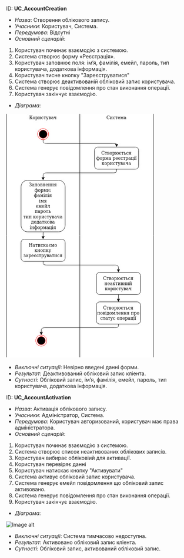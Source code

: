 ID: **UC_AccountCreation**
* *Назва*: Створення облікового запису.
* *Учасники*: Користувач, Система.
* *Передумова*: Відсутні
* *Основний сценарій*:
1) Користувач починає взаємодію з системою.
2) Система створює форму «Реєстрація».
3) Користувач заповнює поля: ім’я, фамілія, емейл, пароль, тип користувача, додаткова інформація.
4) Користувач тисне кнопку "Зареєструватися"
4) Система створює деактивованій обліковий запис користувача.
5) Система генерує повідомлення про стан виконання операції.
6) Користувач закінчує взаємодію.
* *Діаграма*:

![Image alt](https://github.com/chestnyh/dblabs/raw/master/images/use_case_specifications/user_creation.jpg)

* *Виключні ситуації*: Невірно введені данні форми.
* *Результат*: Деактивований обліковий запис кліента.
* *Сутності*: Обліковий запис, ім’я, фамілія, емейл, пароль, тип користувача, додаткова інформація.

ID: **UC_AccountActivation**
* *Назва*: Активація облікового запису.
* *Учасники*: Адміністратор, Система.
* *Передумова*: Користувач авторизований, користувач має права адміністратора.
* *Основний сценарій*:
1) Користувач починає взаємодію з системою.
2) Система створює список неактивованих облікових записів.
3) Користувач вибирає обліковіий  для активації.
4) Користувач перевіряє данні
5) Користувач натискає кнопку "Активувати"
6) Система активує обліковий запис користувача.
7) Cистема генерує емейл повідомлення що обліковий запис активовано.
8) Система генерує повідомлення про стан виконання операції.
9) Користувач закінчує взаємодію.
* *Діаграма*:

![Image alt](https://github.com/chestnyh/dblabs/raw/master/images/use_case_specifications/аccount_activation.jpg)

* *Виключні ситуації*: Система тимчасово недоступна.
* *Результат*: Активовано обліковий запис кліента.
* *Сутності*: Обліковий запис, активований обліковий запис.